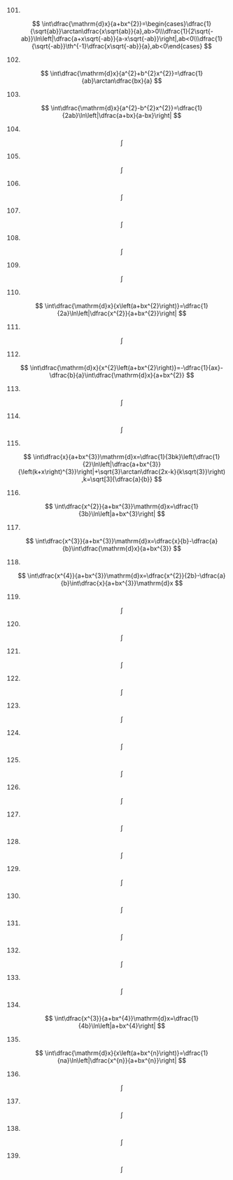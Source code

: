
101.
$$
\int\dfrac{\mathrm{d}x}{a+bx^{2}}=\begin{cases}\dfrac{1}{\sqrt{ab}}\arctan\dfrac{x\sqrt{ab}}{a},ab>0\\\dfrac{1}{2\sqrt{-ab}}\ln\left|\dfrac{a+x\sqrt{-ab}}{a-x\sqrt{-ab}}\right|,ab<0\\\dfrac{1}{\sqrt{-ab}}\th^{-1}\dfrac{x\sqrt{-ab}}{a},ab<0\end{cases}
$$

102.
$$
\int\dfrac{\mathrm{d}x}{a^{2}+b^{2}x^{2}}=\dfrac{1}{ab}\arctan\dfrac{bx}{a}
$$

103.
$$
\int\dfrac{\mathrm{d}x}{a^{2}-b^{2}x^{2}}=\dfrac{1}{2ab}\ln\left|\dfrac{a+bx}{a-bx}\right|
$$

104.
$$
\int
$$

105.
$$
\int
$$

106.
$$
\int
$$

107.
$$
\int
$$

108.
$$
\int
$$

109.
$$
\int
$$

110.
$$
\int\dfrac{\mathrm{d}x}{x\left(a+bx^{2}\right)}=\dfrac{1}{2a}\ln\left|\dfrac{x^{2}}{a+bx^{2}}\right|
$$

111.
$$
\int
$$

112.
$$
\int\dfrac{\mathrm{d}x}{x^{2}\left(a+bx^{2}\right)}=-\dfrac{1}{ax}-\dfrac{b}{a}\int\dfrac{\mathrm{d}x}{a+bx^{2}}
$$

113.
$$
\int
$$

114.
$$
\int
$$

115.
$$
\int\dfrac{x}{a+bx^{3}}\mathrm{d}x=\dfrac{1}{3bk}\left(\dfrac{1}{2}\ln\left|\dfrac{a+bx^{3}}{\left(k+x\right)^{3}}\right|+\sqrt{3}\arctan\dfrac{2x-k}{k\sqrt{3}}\right) ,k=\sqrt[3]{\dfrac{a}{b}}
$$

116.
$$
\int\dfrac{x^{2}}{a+bx^{3}}\mathrm{d}x=\dfrac{1}{3b}\ln\left|a+bx^{3}\right|
$$

117.
$$
\int\dfrac{x^{3}}{a+bx^{3}}\mathrm{d}x=\dfrac{x}{b}-\dfrac{a}{b}\int\dfrac{\mathrm{d}x}{a+bx^{3}}
$$

118.
$$
\int\dfrac{x^{4}}{a+bx^{3}}\mathrm{d}x=\dfrac{x^{2}}{2b}-\dfrac{a}{b}\int\dfrac{x}{a+bx^{3}}\mathrm{d}x
$$

119.
$$
\int
$$

120.
$$
\int
$$

121.
$$
\int
$$

122.
$$
\int
$$

123.
$$
\int
$$

124.
$$
\int
$$

125.
$$
\int
$$

126.
$$
\int
$$

127.
$$
\int
$$

128.
$$
\int
$$

129.
$$
\int
$$

130.
$$
\int
$$

131.
$$
\int
$$

132.
$$
\int
$$

133.
$$
\int
$$

134.
$$
\int\dfrac{x^{3}}{a+bx^{4}}\mathrm{d}x=\dfrac{1}{4b}\ln\left|a+bx^{4}\right|
$$

135.
$$
\int\dfrac{\mathrm{d}x}{x\left(a+bx^{n}\right)}=\dfrac{1}{na}\ln\left|\dfrac{x^{n}}{a+bx^{n}}\right|
$$

136.
$$
\int
$$

137.
$$
\int
$$

138.
$$
\int
$$

139.
$$
\int
$$

